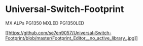 # Universal-Switch-Footprint
MX ALPs PG1350 MXLED PG1350LED

[[https://github.com/se7en9057/Universal-Switch-Footprint/blob/master/Footprint_Editor__no_active_library_.jpg]]